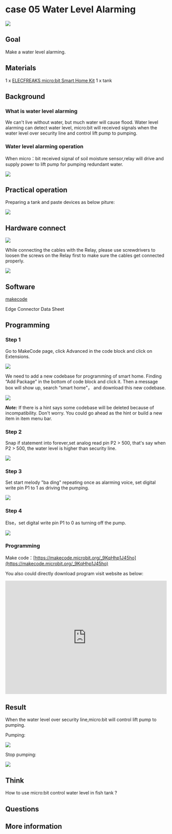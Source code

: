 # case 05 Water Level Alarming

![](./images/ll8HfKH.jpg)
## Goal



 Make a water level alarming.

## Materials


1 x [ELECFREAKS micro:bit Smart Home Kit](https://www.elecfreaks.com/micro-bit-smart-home-kit.html)
 1 x tank

## Background

### What is water level alarming 
 We can't live without water, but much water will cause flood. Water level alarming can detect water level, micro:bit will received signals when the water level over security line and control lift pump to pumping.

### Water level alarming operation
 When micro：bit received signal of soil moisture sensor,relay will drive and supply power to lift pump for pumping redundant water.

![](./images/OsjzuWx.png)

## Practical operation

Preparing a tank and paste devices as below piture:

![](./images/ztW3W42.jpg)

## Hardware connect


![](./images/LRBAV68.png)

While connecting the cables with the Relay, please use screwdrivers to loosen the screws on the Relay first to make sure the cables get connected properly. 

![](./images/smart_home_kit_case_05_06.png)




## Software

[makecode](https://makecode.microbit.org/#)

Edge Connector Data Sheet



## Programming

### Step 1
Go to MakeCode page, click Advanced in the code block and click on Extensions.

![](./images/2qCyzQ7.png)

We need to add a new codebase for programming of smart home. Finding “Add Package” in the bottom of code block and click it. Then a message box will show up, search “smart home"， and download this new codebase.

![](./images/QR2s7LD.png)

***Note:*** If there is a hint says some codebase will be deleted because of incompatibility. Don't worry. You could go ahead as the hint or build a new item in item menu bar.

### Step 2

Snap if statement into forever,set analog read pin P2 > 500, that's say when P2 > 500, the water level is higher than security line.

![](./images/xa3pCF4.png)

### Step 3

Set start melody "ba ding" repeating once as alarming voice, set digital write pin P1 to 1 as driving the pumping.

![](./images/zhdgMcI.png)

### Step 4
Else，set digital write pin P1 to 0 as turning off the pump.

![](./images/lfQVbVh.png)

### Programming

Make code：[https://makecode.microbit.org/_9KqHhp1J45ho](https://makecode.microbit.org/_9KqHhp1J45ho)

You also could directly download program visit website as below:

<div style="position:relative;height:0;padding-bottom:70%;overflow:hidden;"><iframe style="position:absolute;top:0;left:0;width:100%;height:100%;" src="https://makecode.microbit.org/#pub:_9KqHhp1J45ho" frameborder="0" sandbox="allow-popups allow-forms allow-scripts allow-same-origin"></iframe></div>  

## Result

When the water level over security line,micro:bit will control lift pump to pumping.

Pumping:

![](./images/991WoLx.jpg)

Stop pumping:

![](./images/hPf3xtQ.jpg)

## Think

How to use micro:bit control water level in fish tank ?

## Questions



## More information  


